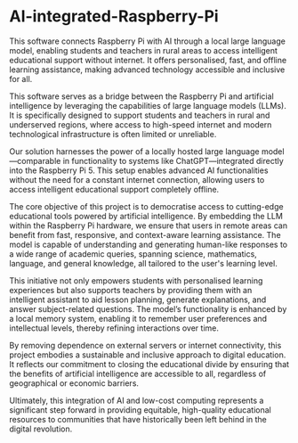 # AI-integrated-Raspberry-Pi
This software connects Raspberry Pi with AI through a local large language model, enabling students and teachers in rural areas to access intelligent educational support without internet. It offers personalised, fast, and offline learning assistance, making advanced technology accessible and inclusive for all.

This software serves as a bridge between the Raspberry Pi and artificial intelligence by leveraging the capabilities of large language models (LLMs). It is specifically designed to support students and teachers in rural and underserved regions, where access to high-speed internet and modern technological infrastructure is often limited or unreliable.

Our solution harnesses the power of a locally hosted large language model—comparable in functionality to systems like ChatGPT—integrated directly into the Raspberry Pi 5. This setup enables advanced AI functionalities without the need for a constant internet connection, allowing users to access intelligent educational support completely offline.

The core objective of this project is to democratise access to cutting-edge educational tools powered by artificial intelligence. By embedding the LLM within the Raspberry Pi hardware, we ensure that users in remote areas can benefit from fast, responsive, and context-aware learning assistance. The model is capable of understanding and generating human-like responses to a wide range of academic queries, spanning science, mathematics, language, and general knowledge, all tailored to the user's learning level.

This initiative not only empowers students with personalised learning experiences but also supports teachers by providing them with an intelligent assistant to aid lesson planning, generate explanations, and answer subject-related questions. The model’s functionality is enhanced by a local memory system, enabling it to remember user preferences and intellectual levels, thereby refining interactions over time.

By removing dependence on external servers or internet connectivity, this project embodies a sustainable and inclusive approach to digital education. It reflects our commitment to closing the educational divide by ensuring that the benefits of artificial intelligence are accessible to all, regardless of geographical or economic barriers.

Ultimately, this integration of AI and low-cost computing represents a significant step forward in providing equitable, high-quality educational resources to communities that have historically been left behind in the digital revolution.
